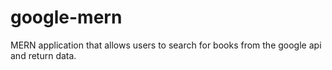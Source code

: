 # google-mern
MERN application that allows users to search for books from the google api and return data.
